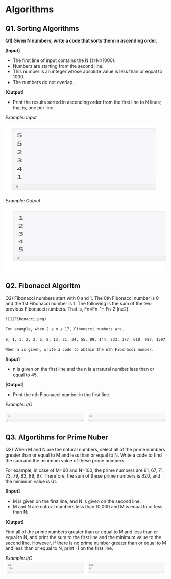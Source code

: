 Algorithms
==========

Q1. Sorting Algorithms
----------------------

**Q1)  Given N numbers, write a code that sorts them in ascending order.**

**[Input]**

- The first line of input contains the N (1≤N≤1000). 
- Numbers are starting from the second line. 
- This number is an integer whose absolute value is less than or equal to 1000. 
- The numbers do not overlap.

**[Output]**

- Print the results sorted in ascending order from the first line to N lines; that is, one per line.

*Example: Input*                                          

![](Q1_Input.png)


*Example: Output*

![](Q1_Output.png)

Q2. Fibonacci Algoritm
----------------------

Q2) Fibonacci numbers start with 0 and 1. The 0th Fibonacci number is 0 and the 1st Fibonacci 
    number is 1. The following is the sum of the two previous Fibonacci numbers. 
    That is, Fn=Fn-1+ Fn-2 (n≥2).
    
    ![](Fibonacci.png)

    For example, when 2 ≤ n ≤ 17, Fibonacci numbers are,

    0, 1, 1, 2, 3, 5, 8, 13, 21, 34, 55, 89, 144, 233, 377, 610, 987, 1597

    When n is given, write a code to obtain the nth Fibonacci number.

  **[Input]**
  - n is given on the first line and the n is a natural number less than or equal to 45. 

  **[Output]** 
  - Print the nth Fibonacci number in the first line.
  
  *Example: I/O*
  
  ![](Q2.png)
  
Q3. Algortihms for Prime Nuber 
------------------------------

Q3) When M and N are the natural numbers, select all of the prime numbers greater than or equal to M and less than or equal to N.
    Write a code to find the sum and the minimum value of these prime numbers. 

   For example, in case of M=60 and N=100, the prime numbers are 61, 67, 71, 73, 79, 83, 89, 97.
   Therefore, the sum of these prime numbers is 620, and the minimum value is 61. 

**[Input]**

- M is given on the first line, and N is given on the second line.
- M and N are natural numbers less than 10,000 and M is equal to or less than N.

**[Output]**
 
 Find all of the prime numbers greater than or equal to M and less than or equal to N, 
 and print the sum to the first line and the minimum value to the second line.
 However, if there is no prime number greater than or equal to M and less than or equal to N, print -1 on the first line.

*Example: I/O*
![](Q3.png)
